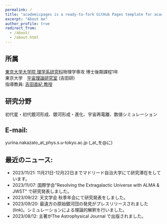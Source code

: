 ```yaml
---
permalink: /
title: "academicpages is a ready-to-fork GitHub Pages template for academic personal websites"
excerpt: "About me"
author_profile: true
redirect_from: 
  - /about/
  - /about.html
---
```


## 所属  
[東京大学大学院 理学系研究科](https://www.phys.s.u-tokyo.ac.jp/en/)物理学専攻 博士後期課程1年  
東京大学　[宇宙理論研究室](http://www-utap.phys.s.u-tokyo.ac.jp/index.html) (吉田研)  
指導教員: [吉田直紀 教授](http://www-utap.phys.s.u-tokyo.ac.jp/naoki.yoshida/)

## 研究分野  
初代星・初代銀河形成、銀河形成・進化、宇宙再電離、数値シミュレーション

## E-mail: 
yurina.nakazato_at_phys.s.u-tokyo.ac.jp (_at_を@に)  

## 最近のニュース:  
- 2023/11/21: 11月21日-12月22日までマドリード自治大学にて研究滞在をしています。  
- 2023/11/07: 国際学会"Resolving the Extragalactic Universe with ALMA & JWST" で研究発表しました。  
- 2023/09/22: 天文学会 秋季年会にて研究発表をしました。
- 2023/09/20: 最遠方の原始銀河団の発見がプレスリリースされました(link)。シミュレーションによる理論的解釈を行いました。
- 2023/08/12: 主著がThe Astrophysical Journal で出版されました。
